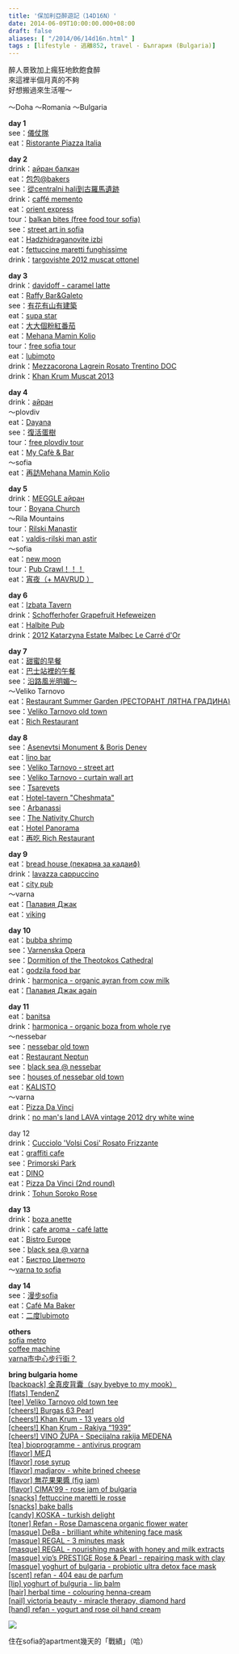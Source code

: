 ```yaml
---
title: '保加利亞醉遊記（14D16N）'
date: 2014-06-09T10:00:00.000+08:00
draft: false
aliases: [ "/2014/06/14d16n.html" ]
tags : [lifestyle - 逃離852, travel - България (Bulgaria)]
---
```


醉人景致加上瘋狂地飲飽食醉  
來這裡半個月真的不夠  
好想搬過來生活喔～  
  
～Doha ～Romania ～Bulgaria  
  
**day 1**  
see：[儀仗隊](http://www.hidie.net/2014/05/day1.html)  
eat：[Ristorante Piazza Italia](http://www.hidie.net/2014/05/day1_11.html)  
  
**day 2**  
drink：[айран балкан](http://www.hidie.net/2014/05/day2.html)  
eat：[包包@bakers](http://www.hidie.net/2014/05/day2bakers.html)  
see：[從centralni hali到古羅馬遺跡](http://www.hidie.net/2014/05/centralni-hali.html)  
drink：[caffé memento](http://www.hidie.net/2014/05/day2caffe-memento.html)  
eat：[orient express](http://www.hidie.net/2014/05/day2orient-express.html)  
tour：[balkan bites (free food tour sofia)](http://www.hidie.net/2014/05/day2balkan-bites-free-food-tour-sofia.html)  
see：[street art in sofia](http://www.hidie.net/2014/05/street-art-in-sofia.html)  
eat：[Hadzhidraganovite izbi](http://www.hidie.net/2014/05/day2hadzhidraganovite-izbi.html)  
eat：[fettuccine maretti funghissime](http://www.hidie.net/2014/05/day2fettuccine-maretti-funghissime.html)  
drink：[targovishte 2012 muscat ottonel](http://www.hidie.net/2014/05/day2targovishte-2012-muscat-ottonel.html)  
  
**day 3**  
drink：[davidoff - caramel latte](http://www.hidie.net/2014/05/day3davidoff-caramel-latte.html)  
eat：[Raffy Bar&Galeto](http://www.hidie.net/2014/05/day3raffy-bar.html)  
see：[有花有山有建築](http://www.hidie.net/2014/05/blog-post_15.html)  
eat：[supa star](http://www.hidie.net/2014/05/day3supa-star.html)  
eat：[大大個粉紅番茄](http://www.hidie.net/2014/05/day3.html)  
eat：[Mehana Mamin Kolio](http://www.hidie.net/2014/05/day3mehana-mamin-kolio.html)  
tour：[free sofia tour](http://www.hidie.net/2014/05/free-sofia-tour.html)  
eat：[lubimoto](http://www.hidie.net/2014/05/day3lubimoto.html)  
drink：[Mezzacorona Lagrein Rosato Trentino DOC](http://www.hidie.net/2014/05/day3mezzacorona-lagrein-rosato-trentino.html)  
drink：[Khan Krum Muscat 2013](http://www.hidie.net/2014/05/day3khan-krum-muscat-2013.html)  
  
**day 4**  
drink：[айран](http://www.hidie.net/2014/05/day4_18.html)  
～plovdiv  
eat：[Dayana](http://www.hidie.net/2014/05/day4dayana.html)  
see：[復活蛋樹](http://www.hidie.net/2014/05/day4_8548.html)  
tour：[free plovdiv tour](http://www.hidie.net/2014/05/free-plovdiv-tour.html)  
eat：[My Cafè & Bar](http://www.hidie.net/2014/05/day4my-cafe-bar.html)  
～sofia  
eat：[再訪Mehana Mamin Kolio](http://www.hidie.net/2014/05/day4mehana-mamin-kolio.html)  
  
**day 5**  
drink：[MEGGLE айран](http://www.hidie.net/2014/05/day5meggle.html)  
tour：[Boyana Church](http://www.hidie.net/2014/05/boyana-church.html)  
～Rila Mountains  
tour：[Rilski Manastir](http://www.hidie.net/2014/05/rilski-manastir.html)  
eat：[valdis-rilski man astir](http://www.hidie.net/2014/05/day5valdis-rilski-manastir.html)  
～sofia  
eat：[new moon](http://www.hidie.net/2014/05/day5new-moon.html)  
tour：[Pub Crawl！！！](http://www.hidie.net/2014/05/pub-crawl.html)  
eat：[宵夜（+ MAVRUD ）](http://www.hidie.net/2014/05/day5mabpya.html)  
  
**day 6**  
eat：[Izbata Tavern](http://www.hidie.net/2014/05/day6izbata-tavern.html)  
drink：[Schofferhofer Grapefruit Hefeweizen](http://www.hidie.net/2014/05/day6schofferhofer-grapefruit-hefeweizen.html)  
eat：[Halbite Pub](http://www.hidie.net/2014/05/day6halbite-pub.html)  
drink：[2012 Katarzyna Estate Malbec Le Carré d'Or](http://www.hidie.net/2014/05/day62012-katarzyna-estate-malbec-le.html)  
  
**day 7**  
eat：[甜蜜的早餐](http://www.hidie.net/2014/05/day7.html)  
eat：[巴士站裡的午餐](http://www.hidie.net/2014/05/day7_23.html)  
see：[沿路風光明媚～](http://www.hidie.net/2014/05/day7_24.html)  
～Veliko Tarnovo  
eat：[Restaurant Summer Garden (РЕСТОРАНТ ЛЯТНА ГРАДИНА)](http://www.hidie.net/2014/05/day7_5440.html)  
see：[Veliko Tarnovo old town](http://www.hidie.net/2014/05/veliko-tarnovo-old-town.html)  
eat：[Rich Restaurant](http://www.hidie.net/2014/05/day7rich-restaurant.html)  
  
**day 8**  
see：[Asenevtsi Monument & Boris Denev](http://www.hidie.net/2014/05/asenevtsi-monument-boris-denev.html)  
eat：[lino bar](http://www.hidie.net/2014/05/day8lino-bar.html)  
see：[Veliko Tarnovo - street art](http://www.hidie.net/2014/05/veliko-tarnovo-street-art.html)  
see：[Veliko Tarnovo - curtain wall art](http://www.hidie.net/2014/05/veliko-tarnovo-curtain-wall-art.html)  
see：[Tsarevets](http://www.hidie.net/2014/05/tsarevets.html)  
eat：[Hotel-tavern "Cheshmata"](http://www.hidie.net/2014/05/day8hotel-tavern-cheshmata.html)  
see：[Arbanassi](http://www.hidie.net/2014/05/arbanassi.html)  
see：[The Nativity Church](http://www.hidie.net/2014/05/nativity-church.html)  
eat：[Hotel Panorama](http://www.hidie.net/2014/05/day8hotel-panorama.html)  
eat：[再吃 Rich Restaurant](http://www.hidie.net/2014/05/day8-rich-restaurant.html)  
  
**day 9**  
eat：[bread house (пекарна за кадаиф)](http://www.hidie.net/2014/05/day9bread-house.html)  
drink：[lavazza cappuccino](http://www.hidie.net/2014/05/day9lavazza-cappuccino.html)  
eat：[city pub](http://www.hidie.net/2014/05/day9city-pub.html)  
～varna  
eat：[Палавия Джак](http://www.hidie.net/2014/05/day9.html)  
eat：[viking](http://www.hidie.net/2014/05/day9viking.html)  
  
**day 10**  
eat：[bubba shrimp](http://www.hidie.net/2014/05/day10bubba-shrimp.html)  
see：[Varnenska Opera](http://www.hidie.net/2014/05/varnenska-opera.html)  
see：[Dormition of the Theotokos Cathedral](http://www.hidie.net/2014/05/dormition-of-theotokos-cathedral.html)  
eat：[godzila food bar](http://www.hidie.net/2014/06/day10godzila-food-bar.html)  
drink：[harmonica - organic ayran from cow milk](http://www.hidie.net/2014/06/day10harmonica-organic-ayran-from-cow.html)  
eat：[Палавия Джак again](http://www.hidie.net/2014/06/day10-again.html)  
  
**day 11**  
eat：[banitsa](http://www.hidie.net/2014/06/day11banitsa.html)  
drink：[harmonica - organic boza from whole rye](http://www.hidie.net/2014/06/day11harmonica-organic-boza-from-whole.html)  
～nessebar  
see：[nessebar old town](http://www.hidie.net/2014/06/nessebar-old-town.html)  
eat：[Restaurant Neptun](http://www.hidie.net/2014/06/day11restaurant-neptun.html)  
see：[black sea @ nessebar](http://www.hidie.net/2014/06/black-sea-nessebar.html)  
see：[houses of nessebar old town](http://www.hidie.net/2014/06/houses-of-nessebar-old-town.html)  
eat：[KALISTO](http://www.hidie.net/2014/06/day11kalisto.html)  
～varna  
eat：[Pizza Da Vinci](http://www.hidie.net/2014/06/day11pizza-da-vinci.html)  
drink：[no man's land LAVA vintage 2012 dry white wine](http://www.hidie.net/2014/06/day11no-mans-land-lava-vintage-2012-dry.html)  
  
day 12  
drink：[Cucciolo 'Volsi Cosi' Rosato Frizzante](http://www.hidie.net/2014/06/day12cucciolo-volsi-cosi-rosato.html)  
eat：[graffiti cafe](http://www.hidie.net/2014/06/day12graffiti-cafe.html)  
see：[Primorski Park](http://www.hidie.net/2014/06/primorski-park.html)  
eat：[DINO](http://www.hidie.net/2014/06/day12dino.html)  
eat：[Pizza Da Vinci (2nd round)](http://www.hidie.net/2014/06/day12pizza-da-vinci-2nd-round.html)  
drink：[Tohun Soroko Rose](http://www.hidie.net/2014/06/day12tohun-soroko-rose.html)  
  
**day 13**  
drink：[boza anette](http://www.hidie.net/2014/06/day13boza-anette.html)  
drink：[cafe aroma - café latte](http://www.hidie.net/2014/06/day13cafe-aroma-caffe-latte.html)  
eat：[Bistro Europe](http://www.hidie.net/2014/06/day13bistro-europe.html)  
see：[black sea @ varna](http://www.hidie.net/2014/06/black-sea-varna.html)  
eat：[Бистро Цветното](http://www.hidie.net/2014/06/day13.html)  
～[varna to sofia](http://www.hidie.net/2014/06/day13varna-to-sofia.html)  
  
**day 14**  
see：[漫步sofia](http://www.hidie.net/2014/06/sofia.html)  
eat：[Café Ma Baker](http://www.hidie.net/2014/06/day14cafe-ma-baker.html)  
eat：[二度lubimoto](http://www.hidie.net/2014/06/day14lubimoto.html)  
  
**others**  
[sofia metro](https://hidie.net/bulgaria3c/)  
[coffee machine](https://hidie.net/bulgaria8c/)  
[varna市中心步行街？](https://hidie.net/bulgariavarna/)  
  
**bring bulgaria home**  
[\[backpack\] 全真皮背囊（say byebye to my mook）](https://hidie.net/byemymook/)  
[\[flats\] TendenZ](https://hidie.net/tendenz/)  
[\[tee\] Veliko Tarnovo old town tee](https://hidie.net/bulgariatee/)  
[\[cheers!\] Burgas 63 Pearl](https://hidie.net/burgas63pearl/)  
[\[cheers!\] Khan Krum - 13 years old](https://hidie.net/khankrum13/)  
[\[cheers!\] Khan Krum - Rakiya “1939”](https://hidie.net/khankrumrakiya1939/)  
[\[cheers!\] VINO ŽUPA - Specijalna rakija MEDENA](https://hidie.net/vinozupa/)  
[\[tea\] bioprogramme - antivirus program](https://hidie.net/bioprogramme/)  
[\[flavor\] МЕД](https://hidie.net/med/)  
[\[flavor\] rose syrup](https://hidie.net/rosesyrup/)  
[\[flavor\] madjarov - white brined cheese](https://hidie.net/madjarov/)  
[\[flavor\] 無花果果醬 (fig jam)](https://hidie.net/figjam/)  
[\[flavor\] CIMA'99 - rose jam of bulgaria](https://hidie.net/cima99rosejam/)  
[\[snacks\] fettuccine maretti le rosse](https://hidie.net/fettuccinemarettilerosse/)  
[\[snacks\] bake balls](https://hidie.net/bakeballs/)  
[\[candy\] KOSKA - turkish delight](https://hidie.net/koska/)  
[\[toner\] Refan - Rose Damascena organic flower water](https://hidie.net/refanrosewater/)  
[\[masque\] DeBa - brilliant white whitening face mask](https://hidie.net/debawhitening/)  
[\[masque\] REGAL - 3 minutes mask](https://hidie.net/regal3min/)  
[\[masque\] REGAL - nourishing mask with honey and milk extracts](https://hidie.net/regalhoneymilk/)  
[\[masque\] vip’s PRESTIGE Rose & Pearl - repairing mask with clay](https://hidie.net/vipsclay/)  
[\[masque\] yoghurt of bulgaria - probiotic ultra detox face mask](https://hidie.net/yoghurtofbulgariadetox/)  
[\[scent\] refan - 404 eau de parfum](https://hidie.net/refan404/)  
[\[lip\] yoghurt of bulguria - lip balm](https://hidie.net/yoghurtofbulgurialipbalm/)  
[\[hair\] herbal time - colouring henna-cream](https://hidie.net/herbaltimehenna/)  
[\[nail\] victoria beauty - miracle therapy, diamond hard](https://hidie.net/victoriabeauty/)  
[\[hand\] refan - yogurt and rose oil hand cream](https://hidie.net/refanoilhand/)  

  

![](/images/bulgaria14d16n.jpg)

住在sofia的apartment幾天的「戰績」（哈）
